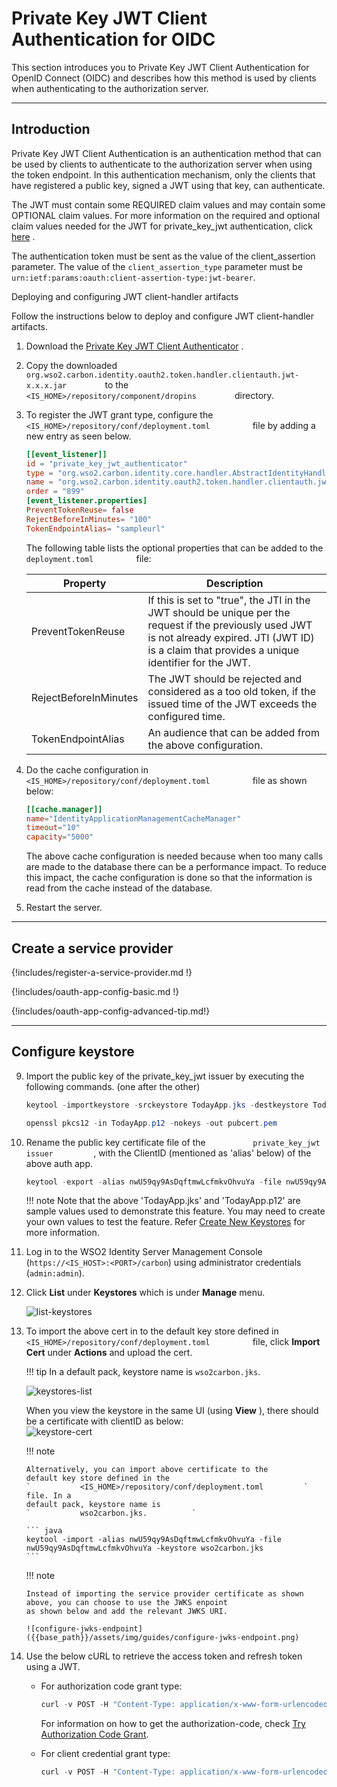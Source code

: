 # Private Key JWT Client Authentication for OIDC

This section introduces you to Private Key JWT Client Authentication for
OpenID Connect (OIDC) and describes how this method is used by clients when
authenticating to the authorization server.

---

## Introduction

Private Key JWT Client Authentication is an authentication method that
can be used by clients to authenticate to the authorization server when
using the token endpoint. In this authentication mechanism, only the
clients that have registered a public key, signed a JWT using that key,
can authenticate.

The JWT must contain some REQUIRED claim values and may contain
some OPTIONAL claim values. For more information on the required and
optional claim values needed for the JWT for private\_key\_jwt
authentication, click
[here](http://openid.net/specs/openid-connect-core-1_0.html#ClientAuthentication)
.

The authentication token must be sent as the value of the client\_assertion parameter. The value of the `client_assertion_type` parameter must be `urn:ietf:params:oauth:client-assertion-type:jwt-bearer`.

Deploying and configuring JWT client-handler artifacts

Follow the instructions below to deploy and configure JWT client-handler
artifacts.

1.  Download the [Private Key JWT Client
    Authenticator](https://store.wso2.com/store/assets/isconnector/details/3990fa78-6696-4b98-8af8-d4cc7611099a)
    .

2.  Copy the downloaded
    `          org.wso2.carbon.identity.oauth2.token.handler.clientauth.jwt-x.x.x.jar         `
    to the `          <IS_HOME>/repository/component/dropins         `
    directory.
3.  To register the JWT grant type, configure the
    `           <IS_HOME>/repository/conf/deployment.toml          `
    file by adding a new entry as seen below. 

    ``` toml
    [[event_listener]]
    id = "private_key_jwt_authenticator"
    type = "org.wso2.carbon.identity.core.handler.AbstractIdentityHandler"
    name = "org.wso2.carbon.identity.oauth2.token.handler.clientauth.jwt.PrivateKeyJWTClientAuthenticator"
    order = "899"
    [event_listener.properties]
    PreventTokenReuse= false
    RejectBeforeInMinutes= "100"
    TokenEndpointAlias= "sampleurl"
    ```

    The following table lists the optional properties that can be added
    to the `           deployment.toml          ` file:

    | Property              | Description                                                                                                                                                                                             |
    |-----------------------|---------------------------------------------------------------------------------------------------------------------------------------------------------------------------------------------------------|
    | PreventTokenReuse     | If this is set to "true", the JTI in the JWT should be unique per the request if the previously used JWT is not already expired. JTI (JWT ID) is a claim that provides a unique identifier for the JWT. |
    | RejectBeforeInMinutes | The JWT should be rejected and considered as a too old token, if the issued time of the JWT exceeds the configured time.                                                                                |
    | TokenEndpointAlias    | An audience that can be added from the above configuration.                                                                                                                                             |

4.  Do the cache configuration in
    `           <IS_HOME>/repository/conf/deployment.toml          `
    file as shown below:

    ```toml
    [[cache.manager]]
    name="IdentityApplicationManagementCacheManager"
    timeout="10"
    capacity="5000"
    ```

    The above cache configuration is needed because when too many calls
    are made to the database there can be a performance impact. To
    reduce this impact, the cache configuration is done so that the
    information is read from the cache instead of the database.

5.  Restart the server.

---

## Create a service provider

{!includes/register-a-service-provider.md !}

{!includes/oauth-app-config-basic.md !}

{!includes/oauth-app-config-advanced-tip.md!}

---

## Configure keystore

9.  Import the public key of the private\_key\_jwt issuer by executing
    the following commands. (one after the other)

    ``` java
    keytool -importkeystore -srckeystore TodayApp.jks -destkeystore TodayApp.p12 -deststoretype PKCS12
    ```

    ``` java
    openssl pkcs12 -in TodayApp.p12 -nokeys -out pubcert.pem
    ```

10. Rename the public key certificate file of the
    `           private_key_jwt issuer          `, with the ClientID
    (mentioned as 'alias' below) of the above auth app.

    ``` java
    keytool -export -alias nwU59qy9AsDqftmwLcfmkvOhvuYa -file nwU59qy9AsDqftmwLcfmkvOhvuYa -keystore TodayApp.jkskeytool -genkey -alias nwU59qy9AsDqftmwLcfmkvOhvuYa -keyalg RSA -keystore TodayApp.jks
    ```

    !!! note
        Note that the above 'TodayApp.jks' and 'TodayApp.p12' are sample
        values used to demonstrate this feature. You may need to create your
        own values to test the feature. Refer [Create New
        Keystores]({{base_path}}/deploy/security/create-new-keystores)
        for more information.
    

11. Log in to the WSO2 Identity Server Management Console (`https://<IS_HOST>:<PORT>/carbon`) using administrator credentials (`admin:admin`).

12. Click **List** under **Keystores** which is under **Manage** menu.

    ![list-keystores]({{base_path}}/assets/img/guides/list-keystores.png) 

13. To import the above cert  in
    to the default key store defined in
    `           <IS_HOME>/repository/conf/deployment.toml          `  file, click **Import Cert** under **Actions** and upload the cert. 
    
    !!! tip
        In a default pack, keystore name is `wso2carbon.jks`.

    ![keystores-list]({{base_path}}/assets/img/guides/keystores-list.png) 

    When you view the keystore in the same UI (using **View** ), there
    should be a certificate with clientID as below:  
    ![keystore-cert]({{base_path}}/assets/img/guides/keystore-cert.png) 

    !!! note
    
        Alternatively, you can import above certificate to the
        default key store defined in the
        `           <IS_HOME>/repository/conf/deployment.toml         ` file. In a
        default pack, keystore name is
        `           wso2carbon.jks.          `
    
        ``` java
        keytool -import -alias nwU59qy9AsDqftmwLcfmkvOhvuYa -file nwU59qy9AsDqftmwLcfmkvOhvuYa -keystore wso2carbon.jks
        ```
        
    !!! note
    
        Instead of importing the service provider certificate as shown above, you can choose to use the JWKS enpoint 
        as shown below and add the relevant JWKS URI.
    
        ![configure-jwks-endpoint]({{base_path}}/assets/img/guides/configure-jwks-endpoint.png) 
    

14. Use the below cURL to retrieve the access token and refresh token
    using a JWT.

    - For authorization code grant type:

        ``` java
        curl -v POST -H "Content-Type: application/x-www-form-urlencoded;charset=UTF-8" -k -d "grant_type=authorization_code&code=<code>&scope=openid&client_assertion_type=urn%3Aietf%3Aparams%3Aoauth%3Aclient-assertion-type%3Ajwt-bearer&client_assertion=<jwt_assertion>&redirect_uri=<callback_url>" https://<IS_HOST>:<IS_PORT>/oauth2/token
        ```

        For information on how to get the authorization-code, check [Try
        Authorization Code Grant]({{base_path}}/guides/access-delegation/auth-code-playground).

      
    - For client credential grant type:

        ``` java
        curl -v POST -H "Content-Type: application/x-www-form-urlencoded;charset=ISO-8859-1" -k -d "grant_type=client_credentials&scope=openid&client_assertion_type=urn%3Aietf%3Aparams%3Aoauth%3Aclient-assertion-type%3Ajwt-bearer&client_assertion=<jwt_assertion>&redirect_uri=<callback_url>" https://<IS_HOST>:<IS_PORT>/oauth2/token
        ```

    

